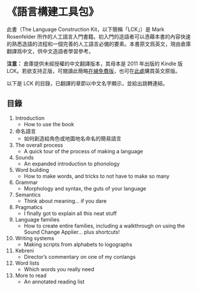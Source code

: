 # 《語言構建工具包》

此書（The Language Construction Kit，以下簡稱「LCK」）是 Mark Rosenfelder 所作的人工語言入門書籍。初入門的造語者可以憑藉本書的內容快速的熟悉造語的流程和一個完善的人工語言必備的要素。本書原文爲英文，現由倉庫翻譯爲中文，供中文造語者學習參考。

**注意：**
倉庫提供未經授權的中文翻譯版本，其母本是 2011 年出版的 Kindle 版 LCK。若欲支持正版，可閱讀此簡略[在線免費版](http://zompist.com/kit.html)，也可在[此處](http://zompist.com/lckbook.html)購買英文原版。

以下是 LCK 的目錄，已翻譯的章節以中文名字顯示，並給出跳轉連結。

## 目錄

1. Introduction
    - How to use the book
2. 命名語言
    - 如何創造給角色或地圖地名命名的簡易語言
3. The overall process
    - A quick tour of the process of making a language
4. Sounds
    - An expanded introduction to phonology
5. Word building
    - How to make words, and tricks to not have to make so many
6. Grammar
    - Morphology and syntax, the guts of your language
7. Semantics
    - Think about meaning... if you dare
8. Pragmatics
    - I finally got to explain all this neat stuff
9. Language families
    - How to create entire families, including a walkthrough on using the Sound Change Applier... plus shortcuts!
10. Writing systems
    - Making scripts from alphabets to logographs
11. Kebreni
    - Director’s commentary on one of my conlangs
12. Word lists
    - Which words you really need
13. More to read
    - An annotated reading list
